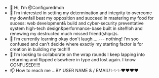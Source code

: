 - 👋 Hi, I’m @Configuredmdn
- 👀 I’m interested in setting my determination and integrity to overcome my downfall beat my opposition and succeed in mastering my food for sucess: web development& build and cyber-security preventative system high-tech design&performance-base built in site!!!oh and renewing my destructed much missed friend(ships)s. 
- 🌱 I’m currently learning okay don't laugh.....--- nothing! I'm soo confused and can't decide where exactly my starting factor is for creation in building my tech!!!
- 💞️ I’m looking to collaborate on the wrap rounds I keep lapping into returning and flipped elsewhere in type and lost again. I know CONFUSED!!!!!
- 📫 How to reach me ...BY USER NAME & / EMAIL!✨️✨️✨️❤️❤️❤️❤️

<!---
Configuredmdn/Configuredmdn is a ✨ special ✨ repository because its `README.md` (this file) appears on your GitHub profile.
You can click the Preview link to take a look at your changes.
--->
